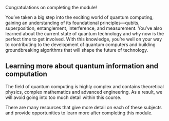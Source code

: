 
Congratulations on completing the module! 

You’ve taken a big step into the exciting world of quantum computing, gaining an understanding of its foundational principles—qubits, superposition, entanglement, interference, and measurement. You’ve also learned about the current state of quantum technology and why now is the perfect time to get involved. With this knowledge, you’re well on your way to contributing to the development of quantum computers and building groundbreaking algorithms that will shape the future of technology.

## Learning more about quantum information and computation

The field of quantum computing is highly complex and contains theoretical physics, complex mathematics and advanced engineering. As a result, we will avoid going into too much detail within this course.  

There are many resources that give more detail on each of these subjects and provide opportunities to learn more after completing this module.
